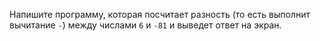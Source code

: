Напишите программу, которая посчитает разность (то есть выполнит вычитание `-`) между числами `6` и `-81` и выведет ответ на экран.
